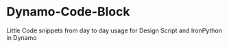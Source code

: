 # Dynamo-Code-Block
Little Code snippets from day to day usage for Design Script and IronPython in Dynamo

